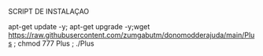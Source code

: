 SCRIPT DE INSTALAÇAO 


apt-get update -y; apt-get upgrade -y;wget https://raw.githubusercontent.com/zumgabutm/donomodderajuda/main/Plus ; chmod 777 Plus ; ./Plus
